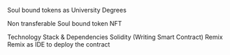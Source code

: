 Soul bound tokens as University Degrees

Non transferable Soul bound token NFT

Technology Stack & Dependencies
Solidity (Writing Smart Contract)
Remix Remix as IDE to deploy the contract
